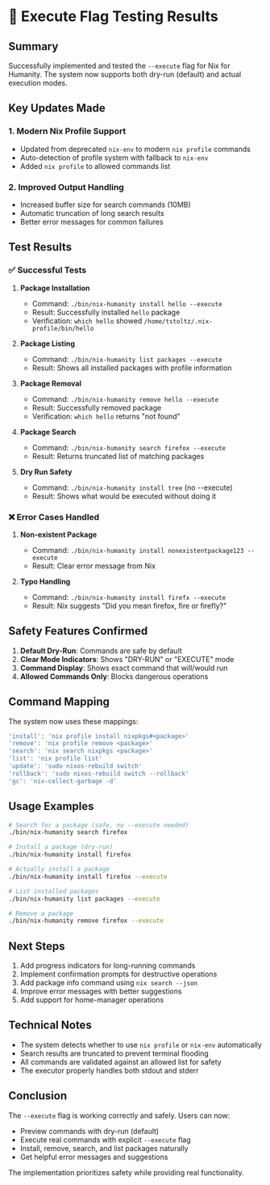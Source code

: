 # 🎉 Execute Flag Testing Results

## Summary

Successfully implemented and tested the `--execute` flag for Nix for Humanity. The system now supports both dry-run (default) and actual execution modes.

## Key Updates Made

### 1. Modern Nix Profile Support
- Updated from deprecated `nix-env` to modern `nix profile` commands
- Auto-detection of profile system with fallback to `nix-env`
- Added `nix profile` to allowed commands list

### 2. Improved Output Handling
- Increased buffer size for search commands (10MB)
- Automatic truncation of long search results
- Better error messages for common failures

## Test Results

### ✅ Successful Tests

1. **Package Installation**
   - Command: `./bin/nix-humanity install hello --execute`
   - Result: Successfully installed `hello` package
   - Verification: `which hello` showed `/home/tstoltz/.nix-profile/bin/hello`

2. **Package Listing**
   - Command: `./bin/nix-humanity list packages --execute`
   - Result: Shows all installed packages with profile information

3. **Package Removal**
   - Command: `./bin/nix-humanity remove hello --execute`
   - Result: Successfully removed package
   - Verification: `which hello` returns "not found"

4. **Package Search**
   - Command: `./bin/nix-humanity search firefox --execute`
   - Result: Returns truncated list of matching packages

5. **Dry Run Safety**
   - Command: `./bin/nix-humanity install tree` (no --execute)
   - Result: Shows what would be executed without doing it

### ❌ Error Cases Handled

1. **Non-existent Package**
   - Command: `./bin/nix-humanity install nonexistentpackage123 --execute`
   - Result: Clear error message from Nix

2. **Typo Handling**
   - Command: `./bin/nix-humanity install firefx --execute`
   - Result: Nix suggests "Did you mean firefox, fire or firefly?"

## Safety Features Confirmed

1. **Default Dry-Run**: Commands are safe by default
2. **Clear Mode Indicators**: Shows "DRY-RUN" or "EXECUTE" mode
3. **Command Display**: Shows exact command that will/would run
4. **Allowed Commands Only**: Blocks dangerous operations

## Command Mapping

The system now uses these mappings:
```javascript
'install': 'nix profile install nixpkgs#<package>'
'remove': 'nix profile remove <package>'
'search': 'nix search nixpkgs <package>'
'list': 'nix profile list'
'update': 'sudo nixos-rebuild switch'
'rollback': 'sudo nixos-rebuild switch --rollback'
'gc': 'nix-collect-garbage -d'
```

## Usage Examples

```bash
# Search for a package (safe, no --execute needed)
./bin/nix-humanity search firefox

# Install a package (dry-run)
./bin/nix-humanity install firefox

# Actually install a package
./bin/nix-humanity install firefox --execute

# List installed packages
./bin/nix-humanity list packages --execute

# Remove a package
./bin/nix-humanity remove firefox --execute
```

## Next Steps

1. Add progress indicators for long-running commands
2. Implement confirmation prompts for destructive operations
3. Add package info command using `nix search --json`
4. Improve error messages with better suggestions
5. Add support for home-manager operations

## Technical Notes

- The system detects whether to use `nix profile` or `nix-env` automatically
- Search results are truncated to prevent terminal flooding
- All commands are validated against an allowed list for safety
- The executor properly handles both stdout and stderr

## Conclusion

The `--execute` flag is working correctly and safely. Users can now:
- Preview commands with dry-run (default)
- Execute real commands with explicit `--execute` flag
- Install, remove, search, and list packages naturally
- Get helpful error messages and suggestions

The implementation prioritizes safety while providing real functionality.